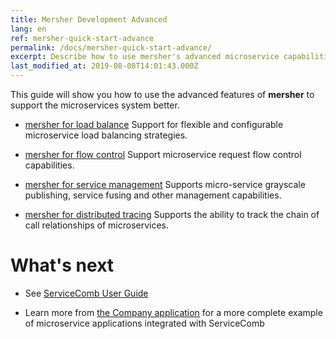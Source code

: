 ```yaml
---
title: Mersher Development Advanced
lang: en
ref: mersher-quick-start-advance
permalink: /docs/mersher-quick-start-advance/
excerpt: Describe how to use mersher's advanced microservice capabilities
last_modified_at: 2019-08-08T14:01:43.000Z
---
```


This guide will show you how to use the advanced features of **mersher** to support the microservices system better.

- [mersher for load balance](/docs/mersher-quick-start-advance/mersher-load-balance/) Support for flexible and configurable microservice load balancing strategies.

- [mersher for flow control](/docs/mersher-quick-start-advance/mersher-flow-control/) Support microservice request flow control capabilities.

- [mersher for service management](/docs/mersher-quick-start-advance/mersher-service-management/) Supports micro-service grayscale publishing, service fusing and other management capabilities.

- [mersher for distributed tracing](/docs/mersher-quick-start-advance/mersher-distributed-tracing) Supports the ability to track the chain of call relationships of microservices.

# What's next

- See [ServiceComb User Guide](/users/)

- Learn more from [the Company application](/docs/linuxcon-workshop-demo/) for a more complete example of microservice applications integrated with ServiceComb
